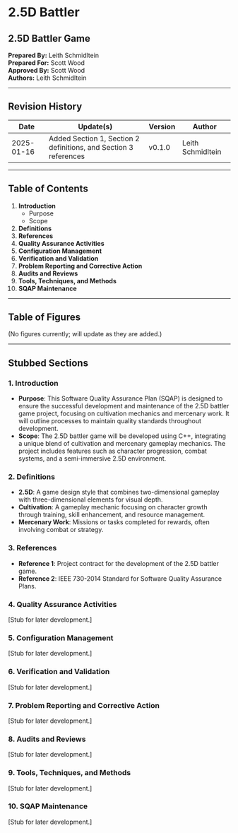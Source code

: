 # 2.5D Battler
## 2.5D Battler Game

**Prepared By:** Leith Schmidltein  
**Prepared For:** Scott Wood  
**Approved By:** Scott Wood  
**Authors:** Leith Schmidltein  

---

## Revision History

| Date       | Update(s)                                      | Version | Author          |
|------------|------------------------------------------------|---------|-----------------|
| 2025-01-16 | Added Section 1, Section 2 definitions, and Section 3 references | v0.1.0 | Leith Schmidltein |

---

## Table of Contents

1. **Introduction**
   - Purpose
   - Scope
2. **Definitions**
3. **References**
4. **Quality Assurance Activities**
5. **Configuration Management**
6. **Verification and Validation**
7. **Problem Reporting and Corrective Action**
8. **Audits and Reviews**
9. **Tools, Techniques, and Methods**
10. **SQAP Maintenance**

---

## Table of Figures
(No figures currently; will update as they are added.)

---

## Stubbed Sections

### 1. Introduction
- **Purpose**: This Software Quality Assurance Plan (SQAP) is designed to ensure the successful development and maintenance of the 2.5D battler game project, focusing on cultivation mechanics and mercenary work. It will outline processes to maintain quality standards throughout development.
- **Scope**: The 2.5D battler game will be developed using C++, integrating a unique blend of cultivation and mercenary gameplay mechanics. The project includes features such as character progression, combat systems, and a semi-immersive 2.5D environment.

### 2. Definitions
- **2.5D**: A game design style that combines two-dimensional gameplay with three-dimensional elements for visual depth.
- **Cultivation**: A gameplay mechanic focusing on character growth through training, skill enhancement, and resource management.
- **Mercenary Work**: Missions or tasks completed for rewards, often involving combat or strategy.

### 3. References
- **Reference 1**: Project contract for the development of the 2.5D battler game.
- **Reference 2**: IEEE 730-2014 Standard for Software Quality Assurance Plans.

### 4. Quality Assurance Activities
[Stub for later development.]

### 5. Configuration Management
[Stub for later development.]

### 6. Verification and Validation
[Stub for later development.]

### 7. Problem Reporting and Corrective Action
[Stub for later development.]

### 8. Audits and Reviews
[Stub for later development.]

### 9. Tools, Techniques, and Methods
[Stub for later development.]

### 10. SQAP Maintenance
[Stub for later development.]
